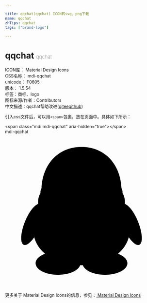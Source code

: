 ```yaml
---

title: qqchat(qqchat) ICON转svg、png下载
name: qqchat
zhTips: qqchat
tags: ["brand-logo"]

---
```


# qqchat  <small style="font-size: 60%;font-weight: 100">qqchat</small>


<div class="detail-page">
<p>
<span>
ICON库：
<span class="badge-secondary badge">Material Design Icons</span> 
</span>
<br/>
<span>
CSS名称：
<span class="badge-secondary badge">mdi-qqchat</span> 
</span>
<br/>
<span>
unicode：
<span class="badge-secondary badge">F0605</span> 
<copy-btn content='F0605' btn-title=""></copy-btn>
<copy-btn :content='String.fromCodePoint(parseInt("F0605", 16))' btn-title="复制U"></copy-btn>
</span>
<br/>
<span>
版本：
<span class="badge-secondary badge">1.5.54</span> 
</span><br/><span>标签：<span class="badge-light badge"><router-link to="/tags/brand-logo.html">商标、logo</router-link></span></span>
<br/>
<span>图标来源/作者：<span class="badge-light badge">Contributors</span></span> 
<br/>
<span class="zh-detail">中文描述：<span class="badge-primary badge">qqchat</span><span class="help-link"><span>帮助改进</span>(<a href="https://gitee.com/liuwave/icon-helper/edit/master/json/material/qqchat.json" target="_blank" rel="noopener noreferrer">gitee</a><a href="https://github.com/liuwave/icon-helper/edit/master/json/material/qqchat.json" target="_blank" rel="noopener noreferrer">github</a></span>)</span><br/>
</p>
</div>
<div class="alert alert-dark">
  <i class="mdi mdi-qqchat mdi-48px"></i>
  <i class="mdi mdi-qqchat mdi-36px"></i>
  <i class="mdi mdi-qqchat mdi-24px"></i>
  <i class="mdi mdi-qqchat mdi-18px"></i>
</div>
<div>
  <p>引入css文件后，可以用<code>&lt;span&gt;</code>包裹，放在页面中。具体如下所示：    
  </p>
  <div class="alert alert-primary" style="font-size: 14px">
    &lt;span class="mdi mdi-qqchat" aria-hidden="true"&gt;&lt;/span&gt;
    <copy-btn content='<span class="mdi mdi-qqchat" aria-hidden="true"></span>'></copy-btn>
  </div>
  <div class="alert alert-secondary">
    <i class="mdi mdi-qqchat"
    style="font-size: 24px"
    aria-hidden="true"></i> mdi-qqchat
    <copy-btn content="mdi-qqchat" btn-title="复制图标名称"></copy-btn>
  </div>
</div>
<div id="svg" class="svg-wrap">
<svg xmlns="http://www.w3.org/2000/svg" viewBox="0 0 24 24"><path d="M3.18,13.54C3.76,12.16 4.57,11.14 5.17,10.92C5.16,10.12 5.31,9.62 5.56,9.22C5.56,9.19 5.5,8.86 5.72,8.45C5.87,4.85 8.21,2 12,2C15.79,2 18.13,4.85 18.28,8.45C18.5,8.86 18.44,9.19 18.44,9.22C18.69,9.62 18.84,10.12 18.83,10.92C19.43,11.14 20.24,12.16 20.82,13.55C21.57,15.31 21.69,17 21.09,17.3C20.68,17.5 20.03,17 19.42,16.12C19.18,17.1 18.58,18 17.73,18.71C18.63,19.04 19.21,19.58 19.21,20.19C19.21,21.19 17.63,22 15.69,22C13.93,22 12.5,21.34 12.21,20.5H11.79C11.5,21.34 10.07,22 8.31,22C6.37,22 4.79,21.19 4.79,20.19C4.79,19.58 5.37,19.04 6.27,18.71C5.42,18 4.82,17.1 4.58,16.12C3.97,17 3.32,17.5 2.91,17.3C2.31,17 2.43,15.31 3.18,13.54Z" /></svg>
</div>
<detail full-name='mdi-qqchat'></detail>
    
<div><p>更多关于 Material Design Icons的信息，参见：<a target="_blank" href="https://iconhelper.cn/material.html"> Material Design Icons</a>
</p></div>
